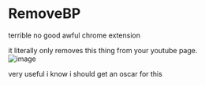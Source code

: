 # RemoveBP
terrible no good awful chrome extension<div>
it literally only removes this thing from your youtube page.</div>
![image](https://github.com/tazlsucks/RemoveBP/assets/82299965/85ed0374-6d51-4447-9d44-8d3a820a2ad1)
<div>very useful i know i should get an oscar for this</div>
